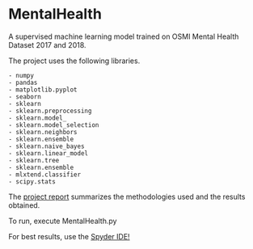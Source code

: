 # MentalHealth

A supervised machine learning model trained on OSMI Mental Health Dataset 2017 and 2018.

The project uses the following libraries. 

	- numpy 
	- pandas
	- matplotlib.pyplot 
	- seaborn 
	- sklearn
	- sklearn.preprocessing
	- sklearn.model_
	- sklearn.model_selection
	- sklearn.neighbors 
	- sklearn.ensemble 
	- sklearn.naive_bayes 
	- sklearn.linear_model 
	- sklearn.tree 
	- sklearn.ensemble
	- mlxtend.classifier
	- scipy.stats 
	

The [project report](./ProjectReport.pdf) summarizes the methodologies used and the results obtained. 

To run, execute MentalHealth.py

For best results, use the [Spyder IDE!](https://www.spyder-ide.org/)